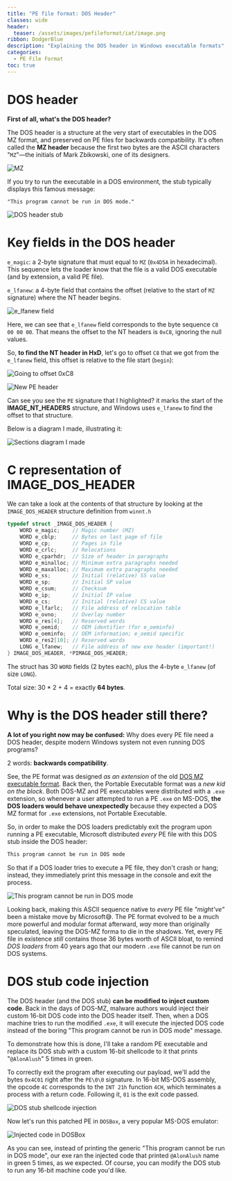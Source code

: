 ```yaml
---
title: "PE file format: DOS Header"
classes: wide
header:
  teaser: /assets/images/pefileformat/iat/image.png
ribbon: DodgerBlue
description: "Explaining the DOS header in Windows executable formats"
categories:
  - PE File Format
toc: true
---
```


# DOS header

**First of all, what's the DOS header?**

The DOS header is a structure at the very start of executables in the DOS MZ format, and preserved on PE files for backwards compatibility. It's often called the **MZ header** because the first two bytes are the ASCII characters "`MZ`"—the initials of Mark Zbikowski, one of its designers.

![MZ](/assets/images/pefileformat/dosheader/image.png)

If you try to run the executable in a DOS environment, the stub typically displays this famous message:
```
"This program cannot be run in DOS mode."
```
![DOS header stub](/assets/images/pefileformat/dosheader/image-1.png)

# Key fields in the DOS header

`e_magic`: a 2-byte signature that must equal to `MZ` (`0x4D5A` in hexadecimal). This sequence lets the loader know that the file is a valid DOS executable (and by extension, a valid PE file).

`e_lfanew`: a 4-byte field that contains the offset (relative to the start of `MZ` signature) where the NT header begins.

![e_lfanew field](/assets/images/pefileformat/dosheader/image-2.png)

Here, we can see that `e_lfanew` field corresponds to the byte sequence `C8 00 00 00`. That means the offset to the NT headers is `0xC8`, ignoring the null values.

So, **to find the NT header in HxD**, let's go to offset `C8` that we got from the `e_lfanew` field, this offset is relative to the file start (`begin`):

![Going to offset 0xC8](/assets/images/pefileformat/dosheader/image-3.png)

![New PE header](/assets/images/pefileformat/dosheader/header.gif)

Can see you see the `PE` signature that I highlighted? it marks the start of the **IMAGE_NT_HEADERS** structure, and Windows uses `e_lfanew` to find the offset to that structure.

Below is a diagram I made, illustrating it:

![Sections diagram I made](/assets/images/pefileformat/dosheader/diagram.png)

# C representation of IMAGE_DOS_HEADER

We can take a look at the contents of that structure by looking at the `IMAGE_DOS_HEADER` structure definition from `winnt.h`
```c
typedef struct _IMAGE_DOS_HEADER {  
    WORD e_magic;    // Magic number (MZ)
    WORD e_cblp;     // Bytes on last page of file
    WORD e_cp;       // Pages in file
    WORD e_crlc;     // Relocations
    WORD e_cparhdr;  // Size of header in paragraphs
    WORD e_minalloc; // Minimum extra paragraphs needed
    WORD e_maxalloc; // Maximum extra paragraphs needed
    WORD e_ss;       // Initial (relative) SS value
    WORD e_sp;       // Initial SP value
    WORD e_csum;     // Checksum
    WORD e_ip;       // Initial IP value
    WORD e_cs;       // Initial (relative) CS value
    WORD e_lfarlc;   // File address of relocation table
    WORD e_ovno;     // Overlay number
    WORD e_res[4];   // Reserved words
    WORD e_oemid;    // OEM identifier (for e_oeminfo)
    WORD e_oeminfo;  // OEM information; e_oemid specific
    WORD e_res2[10]; // Reserved words
    LONG e_lfanew;   // File address of new exe header (important!)
} IMAGE_DOS_HEADER, *PIMAGE_DOS_HEADER;
```

The struct has 30 `WORD` fields (2 bytes each), plus the 4-byte `e_lfanew` (of size `LONG`).

Total size: 30 * 2 + 4 = exactly **64 bytes**.

# Why is the DOS header still there?

**A lot of you right now may be confused:** Why does every PE file need a DOS header, despite modern Windows system not even running DOS programs?

2 words: **backwards compatibility**. 

See, the PE format was designed *as an extension* of the old [DOS MZ executable format](https://en.wikipedia.org/wiki/DOS_MZ_executable). Back then, the Portable Executable format was a *new kid on the block*. Both DOS-MZ and PE executables were distributed with a `.exe` extension, so whenever a user attempted to run a PE `.exe` on MS-DOS, **the DOS loaders would behave unexpectedly** because they expected a DOS MZ format for `.exe` extensions, not Portable Executable. 

So, in order to make the DOS loaders predictably exit the program upon running a PE executable, Microsoft distributed *every* PE file with this DOS stub inside the DOS header:

```c
This program cannot be run in DOS mode
```

So that if a DOS loader tries to execute a PE file, they don't crash or hang; instead, they immediately print this message in the console and exit the process.

![This program cannot be run in DOS mode](/assets/images/pefileformat/dosheader/loader.png)

Looking back, making this ASCII sequence native to *every* PE file *"might've"* been a mistake move by Microsoft😅. The PE format evolved to be a much more powerful and modular format afterward, *way* more than originally speculated, leaving the DOS-MZ forma to die in the shadows. Yet, every PE file in existence *still* contains those 36 bytes worth of ASCII bloat, to remind *DOS loaders* from 40 years ago that our modern `.exe` file cannot be run on DOS systems.

# DOS stub code injection

The DOS header (and the DOS stub) **can be modified to inject custom code**. Back in the days of DOS-MZ, malware authors would inject their custom 16-bit DOS code into the DOS header itself. Then, when a DOS machine tries to run the modified `.exe`, it will execute the injected DOS code instead of the boring "This program cannot be run in DOS mode" message. 

To demonstrate how this is done, I'll take a random PE executable and replace its DOS stub with a custom 16-bit shellcode to it that prints "`@AlonAlush`" 5 times in green.

To correctly exit the program after executing our payload, we'll add the bytes `0x4C01` right after the `PE\0\0` signature. In 16-bit MS-DOS assembly, the opcode `4C` corresponds to the `INT 21h` function `4CH`, which terminates a process with a return code. Following it, `01` is the exit code passed.

![DOS stub shellcode injection](/assets/images/pefileformat/dosheader/doshellcode.png)

Now let's run this patched PE in `DOSBox`, a very popular MS-DOS emulator:

![Injected code in DOSBox](/assets/images/pefileformat/dosheader/result.png)

As you can see, instead of printing the generic "This program cannot be run in DOS mode", our exe ran the injected code that printed `@AlonAlush` name in green 5 times, as we expected. Of course, you can modify the DOS stub to run any 16-bit machine code you'd like.
